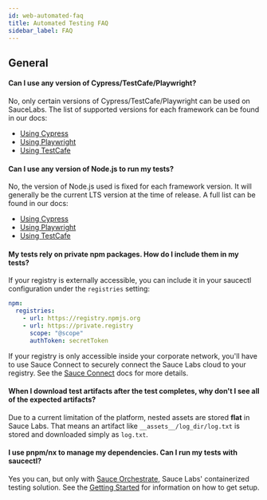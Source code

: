 ```yaml
---
id: web-automated-faq
title: Automated Testing FAQ
sidebar_label: FAQ
---
```



## General

#### **Can I use any version of Cypress/TestCafe/Playwright?**

No, only certain versions of Cypress/TestCafe/Playwright can be used on SauceLabs. The list of 
supported versions for each framework can be found in our docs:

* [Using Cypress](https://docs.saucelabs.com/web-apps/automated-testing/cypress/#supported-testing-platforms)
* [Using Playwright](https://docs.saucelabs.com/web-apps/automated-testing/playwright/#supported-testing-platforms)
* [Using TestCafe](https://docs.saucelabs.com/web-apps/automated-testing/testcafe/#supported-testing-platforms)

#### **Can I use any version of Node.js to run my tests?**

No, the version of Node.js used is fixed for each framework version. It will generally be the current
LTS version at the time of release. A full list can be found in our docs:

* [Using Cypress](https://docs.saucelabs.com/web-apps/automated-testing/cypress/#supported-testing-platforms)
* [Using Playwright](https://docs.saucelabs.com/web-apps/automated-testing/playwright/#supported-testing-platforms)
* [Using TestCafe](https://docs.saucelabs.com/web-apps/automated-testing/testcafe/#supported-testing-platforms)

#### **My tests rely on private npm packages. How do I include them in my tests?**

If your registry is externally accessible, you can include it in your saucectl configuration 
under the `registries` setting:

```yaml
npm:
  registries:
    - url: https://registry.npmjs.org
    - url: https://private.registry
      scope: "@scope"
      authToken: secretToken
```

If your registry is only accessible inside your corporate network, you'll have to use 
Sauce Connect to securely connect the Sauce Labs cloud to your registry. See the
[Sauce Connect](https://docs.saucelabs.com/secure-connections/sauce-connect-5/) docs for more
details.

#### **When I download test artifacts after the test completes, why don't I see all of the expected artifacts?**

Due to a current limitation of the platform, nested assets are stored **flat** in Sauce Labs. 
That means an artifact like `__assets__/log_dir/log.txt` is stored and downloaded simply as
`log.txt`.

#### **I use pnpm/nx to manage my dependencies. Can I run my tests with saucectl?**

Yes you can, but only with [Sauce Orchestrate](https://docs.saucelabs.com/orchestrate/),
Sauce Labs' containerized testing solution. See the [Getting Started](https://docs.saucelabs.com/orchestrate/getting-started/)
for information on how to get setup.

